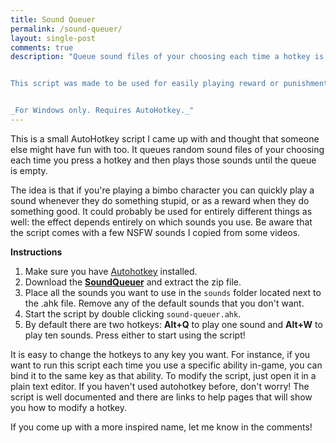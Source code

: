 ```yaml
---
title: Sound Queuer
permalink: /sound-queuer/
layout: single-post
comments: true
description: "Queue sound files of your choosing each time a hotkey is pressed. Sounds are played back until the queue is empty.


This script was made to be used for easily playing reward or punishment sounds. A teammate died? Press the hotkey once. You died? Press it 5 times.


_For Windows only. Requires AutoHotkey._"
---
```


This is a small AutoHotkey script I came up with and thought that someone else might have fun with too. It queues random sound files of your choosing each time you press a hotkey and then plays those sounds until the queue is empty.

The idea is that if you're playing a bimbo character you can quickly play a sound whenever they do something stupid, or as a reward when they do something good. It could probably be used for entirely different things as well: the effect depends entirely on which sounds you use. Be aware that the script comes with a few NSFW sounds I copied from some videos.

**Instructions**
1. Make sure you have [Autohotkey](https://autohotkey.com) installed.
2. Download the [**SoundQueuer**](/projects/sound-queuer/SoundQueuer.zip) and extract the zip file.
3. Place all the sounds you want to use in the `sounds` folder located next to the .ahk file. Remove any of the default sounds that you don't want.
4. Start the script by double clicking `sound-queuer.ahk`.
5. By default there are two hotkeys: **Alt+Q** to play one sound and **Alt+W** to play ten sounds. Press either to start using the script!

It is easy to change the hotkeys to any key you want. For instance, if you want to run this script each time you use a specific ability in-game, you can bind it to the same key as that ability. To modify the script, just open it in a plain text editor. If you haven't used autohotkey before, don't worry! The script is well documented and there are links to help pages that will show you how to modify a hotkey.

If you come up with a more inspired name, let me know in the comments!

